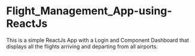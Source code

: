 # Flight_Management_App-using-ReactJs
This is a simple ReactJs App with a Login and Component Dashboard that displays all the flights arriving and departing from all airports.
